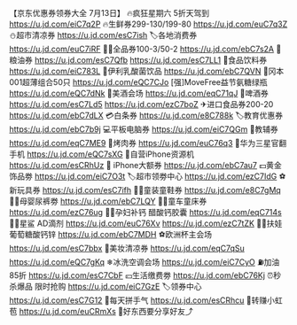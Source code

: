 【京东优惠券领券大全 7月13日】
🔥疯狂星期六 5折天驾到
https://u.jd.com/eiC7q2P
🔥生鲜券299-130/199-80
https://u.jd.com/euC7q3Z
⛄超市清凉券
https://u.jd.com/esC7ish
🏷各地消费券
https://u.jd.com/euC7iRF
👍🏻全品券100-3/50-2
https://u.jd.com/ebC7s2A
🍚粮油券
https://u.jd.com/esC7Qfb
https://u.jd.com/esC7LL1
🥤食品饮料券
https://u.jd.com/eiC783L
🐄伊利乳酸菌饮品
https://u.jd.com/ebC7QVN
🎈冈本001超薄组合50只
https://u.jd.com/eQC7CJo
[强]MoveFree益节氨糖绿瓶
https://u.jd.com/eQC7dNk
🥃美酒会场
https://u.jd.com/eqC71qJ
🍺啤酒券
https://u.jd.com/esC7Ld5
https://u.jd.com/ezC7boZ
✈进口食品券200-20
https://u.jd.com/ebC7dLX
💳白条券
https://u.jd.com/e8C788k
🏷教育优惠券
https://u.jd.com/ebC7b9j
💻平板电脑券
https://u.jd.com/eiC7QGm
📖教辅券
https://u.jd.com/eqC7ME9
🥩烤肉券
https://u.jd.com/euC76q3
📱华为三星官翻手机
https://u.jd.com/eQC7sXG
📱自营iPhone资源机
https://u.jd.com/esCRhUz
 iPhone大额券
https://u.jd.com/ebC7au7
💵黄金饰品劵
https://u.jd.com/eiC7O3t
🏷超市领劵中心
https://u.jd.com/ezC7IdG
⚽新玩具券
https://u.jd.com/esC7ifh
👶🏻童装童鞋券
https://u.jd.com/e8C7gMq
👶🏻母婴尿裤劵
https://u.jd.com/ebC7LQY
👶🏻童车童床券
https://u.jd.com/ezC76ug
🤰🏻孕妇补钙 醋酸钙胶囊
https://u.jd.com/eqC714s
👶🏻星鲨 AD滴剂
https://u.jd.com/euC76Xv
https://u.jd.com/ezC7tZK
👶🏻扶娃 葡萄糖酸钙锌
https://u.jd.com/ebC7MDH
⚽欧洲杯主会场
https://u.jd.com/esC7bbx
💄美妆清凉券
https://u.jd.com/eqC7qSu
https://u.jd.com/eQC7gKq
❄冰洗空调会场
https://u.jd.com/eiC7CyO
⛽加油85折
https://u.jd.com/esC7CbF
💴生活缴费劵
https://u.jd.com/ebC76Kj
⏰秒杀爆品 限时抢购
https://u.jd.com/eiC7GzE
🏷领券中心
https://u.jd.com/esC7G12
🎰每天拼手气
https://u.jd.com/esCRhcu
🧧转赚小虹苞
https://u.jd.com/euCRmXs
🥳好东西要分享好友⤴